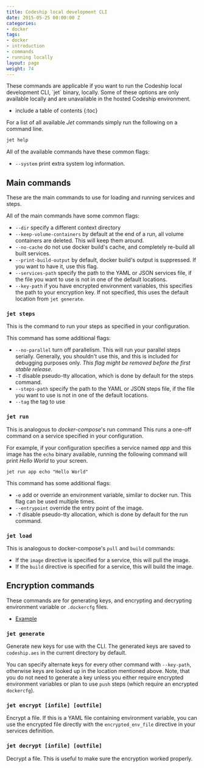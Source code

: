 ```yaml
---
title: Codeship local development CLI
date: 2015-05-25 00:00:00 Z
categories:
- docker
tags:
- docker
- introduction
- commands
- running locally
layout: page
weight: 74
---
```


<div class="info-block">
These commands are applicable if you want to run the Codeship local development CLI, `jet` binary, locally. Some of these options are only available locally and are unavailable in the hosted Codeship environment.
</div>

* include a table of contents
{:toc}

For a list of all available _Jet_ commands simply run the following on a command line.

```bash
jet help
```

All of the available commands have these common flags:

* `--system` print extra system log information.

## Main commands

These are the main commands to use for loading and running services and steps.

All of the main commands have some common flags:

* `--dir` specify a different context directory
* `--keep-volume-containers` by default at the end of a run, all volume containers are deleted. This will keep them around.
* `--no-cache` do not use docker build's cache, and completely re-build all built services.
* `--print-build-output` by default, docker build's output is suppressed. If you want to have it, use this flag.
* `--services-path` specify the path to the YAML or JSON services file, if the file you want to use is not in one of the default locations.
* `--key-path` if you have encrypted environment variables, this specifies the path to your encryption key. If not specified, this uses the default location from `jet generate`.

### `jet steps`

This is the command to run your steps as specified in your configuration.

This command has some additional flags:

* `--no-parallel` turn off parallelism. This will run your parallel steps serially. Generally, you shouldn't use this, and this is included for debugging purposes only. _This flag might be removed before the first stable release._
* `-T` disable pseudo-tty allocation, which is done by default for the steps command.
* `--steps-path` specify the path to the YAML or JSON steps file, if the file you want to use is not in one of the default locations.
* `--tag` the tag to use


### `jet run`

This is analogous to _docker-compose_'s run command This runs a one-off command on a service specified in your configuration.

For example, if your configuration specifies a service named _app_ and this image has the `echo` binary available, running the following command will print _Hello World_ to your screen.

```shell
jet run app echo "Hello World"
```

This command has some additional flags:

* `-e` add or override an environment variable, similar to docker run. This flag can be used multiple times.
* `--entrypoint` override the entry point of the image.
* `-T` disable pseudo-tty allocation, which is done by default for the run command.

### `jet load`

This is analogous to docker-compose's `pull` and `build` commands:

* If the `image` directive is specified for a service, this will pull the image.
* If the `build` directive is specified for a service, this will build the image.

## Encryption commands

These commands are for generating keys, and encrypting and decrypting environment variable or `.dockercfg` files.

- [Example](https://github.com/codeship/codeship-tool-examples/tree/master/11.encrypted-aes)

### `jet generate`

Generate new keys for use with the CLI. The generated keys are saved to `codeship.aes` in the current directory by default.

You can specify alternate keys for every other command with `--key-path`, otherwise keys are looked up in the location mentioned above. Note, that you do not need to generate a key unless you either require encrypted environment variables or plan to use `push` steps (which require an encrypted `dockercfg`).

### `jet encrypt [infile] [outfile]`

Encrypt a file. If this is a YAML file containing environment variable, you can use the encrypted file directly with the `encrypted_env_file` directive in your services definition.

### `jet decrypt [infile] [outfile]`

Decrypt a file. This is useful to make sure the encryption worked properly.
